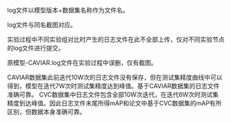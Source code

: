 log文件以模型版本+数据集名称作为文件名。

log文件与同名截图对应。

实验过程中不同实验组对比时产生的日志文件在此不全部上传，仅对不同实验节点的log文件进行提交。

原模型-CAVIAR.log文件在实验过程中误删，仅有截图。

CAVIAR数据集此前迭代10W次的日志文件没有保存，但在测试集精度曲线中可以得到，模型在迭代7W次时测试集精度达到峰值。基于CAVIAR数据集的日志文件准确可靠。
CVC数据集中日志文件包含全部10W次迭代，在迭代6W次时测试集精度到达峰值。因此日志文件末尾所得mAP和论文中基于CVC数据集的mAP有所区别，但数据本身准确可靠。
